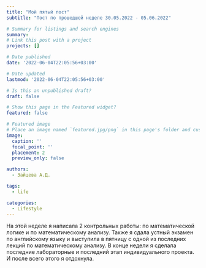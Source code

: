 ```yaml
---
title: "Мой пятый пост"
subtitle: "Пост по прошедшей неделе 30.05.2022 - 05.06.2022"

# Summary for listings and search engines
summary: 
# Link this post with a project
projects: []

# Date published
date: '2022-06-04T22:05:56+03:00'

# Date updated
lastmod: '2022-06-04T22:05:56+03:00'

# Is this an unpublished draft?
draft: false

# Show this page in the Featured widget?
featured: false

# Featured image
# Place an image named `featured.jpg/png` in this page's folder and customize its options here.
image:
  caption: ''
  focal_point: ''
  placement: 2
  preview_only: false

authors:
  - Зайцева А.Д.

tags:
  - life

categories:
  - Lifestyle
---
```


На этой неделе я написала 2 контрольных работы: по математической логике и по математическому анализу. Также я сдала устный экзамен по английскому языку и выступила в пятницу с одной из последних лекций по математическому анализу. В конце недели я сделала последние лабораторные и последний этап индивидуального проекта. И после всего этого я отдохнула.
